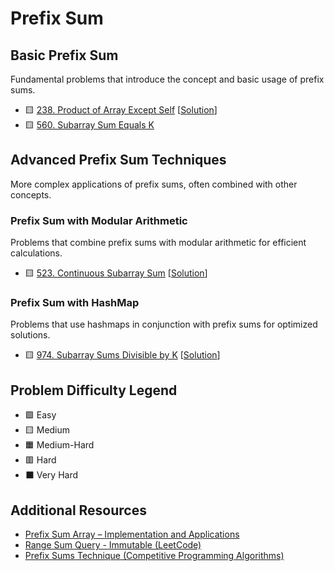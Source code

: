 # Prefix Sum

Basic Prefix Sum
----------------

Fundamental problems that introduce the concept and basic usage of prefix sums.

-   🟨 [238. Product of Array Except Self](https://leetcode.com/problems/product-of-array-except-self/) [[Solution](./238.%20Product%20of%20Array%20Except%20Self.md)]
-   🟨 [560. Subarray Sum Equals K](https://leetcode.com/problems/subarray-sum-equals-k/)

Advanced Prefix Sum Techniques
------------------------------

More complex applications of prefix sums, often combined with other concepts.

### Prefix Sum with Modular Arithmetic

Problems that combine prefix sums with modular arithmetic for efficient calculations.

-   🟨 [523. Continuous Subarray Sum](https://leetcode.com/problems/continuous-subarray-sum/) [[Solution](./523.%20Continuous%20Subarray%20Sum.md)]

### Prefix Sum with HashMap

Problems that use hashmaps in conjunction with prefix sums for optimized solutions.

-   🟨 [974. Subarray Sums Divisible by K](https://leetcode.com/problems/subarray-sums-divisible-by-k/) [[Solution](./974.%20Subarray%20Sums%20Divisible%20by%20K.md)]

Problem Difficulty Legend
-------------------------

-   🟩 Easy
-   🟨 Medium
-   🟧 Medium-Hard
-   🟥 Hard
-   ⬛ Very Hard

Additional Resources
--------------------

-   [Prefix Sum Array – Implementation and Applications](https://www.geeksforgeeks.org/prefix-sum-array-implementation-applications-competitive-programming/)
-   [Range Sum Query - Immutable (LeetCode)](https://leetcode.com/problems/range-sum-query-immutable/)
-   [Prefix Sums Technique (Competitive Programming Algorithms)](https://cp-algorithms.com/data_structures/prefix_sum.html)
